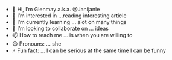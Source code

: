 - 👋 Hi, I’m Glenmay a.k.a. @Janijanie
- 👀 I’m interested in ...reading interesting article
- 🌱 I’m currently learning ... alot on many things
- 💞️ I’m looking to collaborate on ... ideas
- 📫 How to reach me ... is when you are willing to
- 😄 Pronouns: ... she
- ⚡ Fun fact: ... I can be serious at the same time I can be funny

<!---
Janijanie/Janijanie is a ✨ special ✨ repository because its `README.md` (this file) appears on your GitHub profile.
You can click the Preview link to take a look at your changes.
--->
